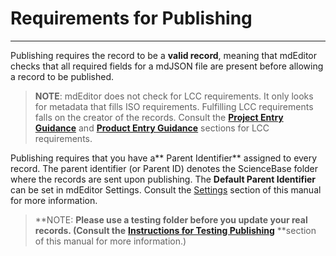 # Requirements for Publishing

---

Publishing requires the record to be a **valid record**, meaning that mdEditor checks that all required fields for a mdJSON file are present before allowing a record to be published.

> **NOTE**: mdEditor does not check for LCC requirements. It only looks for metadata that fills ISO requirements. Fulfilling LCC requirements falls on the creator of the records. Consult the [**Project Entry Guidance**](/project-entry-guidance.md) and [**Product Entry Guidance**](/product-entry-guidance.md) sections for LCC requirements.

Publishing requires that you have a** Parent Identifier** assigned to every record. The parent identifier \(or Parent ID\) denotes the ScienceBase folder where the records are sent upon publishing. The **Default Parent Identifier** can be set in mdEditor Settings. Consult the [Settings](/settings.md) section of this manual for more information.

> **NOTE: **Please use a testing folder before you update your real records. \(Consult the** **[**Instructions for Testing Publishing**](/publish/instructions-for-testing-publishing.md)** **section of this manual for more information.\)



